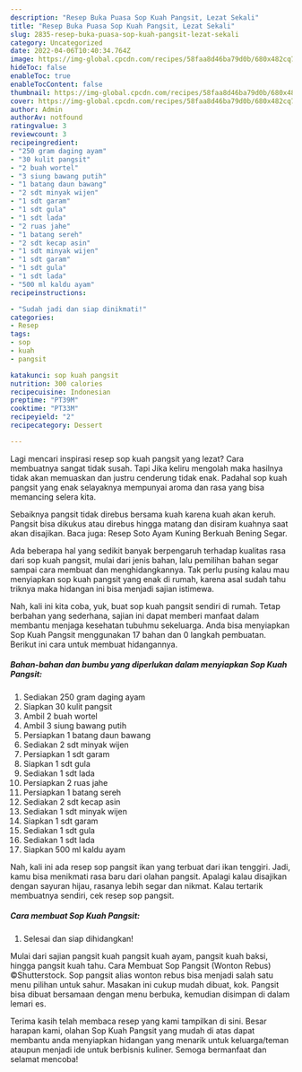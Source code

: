 ```yaml
---
description: "Resep Buka Puasa Sop Kuah Pangsit, Lezat Sekali"
title: "Resep Buka Puasa Sop Kuah Pangsit, Lezat Sekali"
slug: 2835-resep-buka-puasa-sop-kuah-pangsit-lezat-sekali
category: Uncategorized
date: 2022-04-06T10:40:34.764Z
image: https://img-global.cpcdn.com/recipes/58faa8d46ba79d0b/680x482cq70/sop-kuah-pangsit-foto-resep-utama.jpg
hideToc: false
enableToc: true
enableTocContent: false
thumbnail: https://img-global.cpcdn.com/recipes/58faa8d46ba79d0b/680x482cq70/sop-kuah-pangsit-foto-resep-utama.jpg
cover: https://img-global.cpcdn.com/recipes/58faa8d46ba79d0b/680x482cq70/sop-kuah-pangsit-foto-resep-utama.jpg
author: Admin
authorAv: notfound
ratingvalue: 3
reviewcount: 3
recipeingredient:
- "250 gram daging ayam"
- "30 kulit pangsit"
- "2 buah wortel"
- "3 siung bawang putih"
- "1 batang daun bawang"
- "2 sdt minyak wijen"
- "1 sdt garam"
- "1 sdt gula"
- "1 sdt lada"
- "2 ruas jahe"
- "1 batang sereh"
- "2 sdt kecap asin"
- "1 sdt minyak wijen"
- "1 sdt garam"
- "1 sdt gula"
- "1 sdt lada"
- "500 ml kaldu ayam"
recipeinstructions:

- "Sudah jadi dan siap dinikmati!"
categories:
- Resep
tags:
- sop
- kuah
- pangsit

katakunci: sop kuah pangsit 
nutrition: 300 calories
recipecuisine: Indonesian
preptime: "PT39M"
cooktime: "PT33M"
recipeyield: "2"
recipecategory: Dessert

---
```



Lagi mencari inspirasi resep sop kuah pangsit yang lezat? Cara membuatnya sangat tidak susah. Tapi Jika keliru mengolah maka hasilnya tidak akan memuaskan dan justru cenderung tidak enak. Padahal sop kuah pangsit yang enak selayaknya mempunyai aroma dan rasa yang bisa memancing selera kita.


Sebaiknya pangsit tidak direbus bersama kuah karena kuah akan keruh. Pangsit bisa dikukus atau direbus hingga matang dan disiram kuahnya saat akan disajikan. Baca juga: Resep Soto Ayam Kuning Berkuah Bening Segar.

Ada beberapa hal yang sedikit banyak berpengaruh terhadap kualitas rasa dari sop kuah pangsit, mulai dari jenis bahan, lalu pemilihan bahan segar sampai cara membuat dan menghidangkannya. Tak perlu pusing kalau mau menyiapkan sop kuah pangsit yang enak di rumah, karena asal sudah tahu triknya maka hidangan ini bisa menjadi sajian istimewa.


Nah, kali ini kita coba, yuk, buat sop kuah pangsit sendiri di rumah. Tetap berbahan yang sederhana, sajian ini dapat memberi manfaat dalam membantu menjaga kesehatan tubuhmu sekeluarga. Anda bisa menyiapkan Sop Kuah Pangsit menggunakan 17 bahan dan 0 langkah pembuatan. Berikut ini cara untuk membuat hidangannya.

<!--inarticleads1-->

##### Bahan-bahan dan bumbu yang diperlukan dalam menyiapkan Sop Kuah Pangsit:

1. Sediakan 250 gram daging ayam
1. Siapkan 30 kulit pangsit
1. Ambil 2 buah wortel
1. Ambil 3 siung bawang putih
1. Persiapkan 1 batang daun bawang
1. Sediakan 2 sdt minyak wijen
1. Persiapkan 1 sdt garam
1. Siapkan 1 sdt gula
1. Sediakan 1 sdt lada
1. Persiapkan 2 ruas jahe
1. Persiapkan 1 batang sereh
1. Sediakan 2 sdt kecap asin
1. Sediakan 1 sdt minyak wijen
1. Siapkan 1 sdt garam
1. Sediakan 1 sdt gula
1. Sediakan 1 sdt lada
1. Siapkan 500 ml kaldu ayam


Nah, kali ini ada resep sop pangsit ikan yang terbuat dari ikan tenggiri. Jadi, kamu bisa menikmati rasa baru dari olahan pangsit. Apalagi kalau disajikan dengan sayuran hijau, rasanya lebih segar dan nikmat. Kalau tertarik membuatnya sendiri, cek resep sop pangsit. 

<!--inarticleads2-->

##### Cara membuat Sop Kuah Pangsit:


1. Selesai dan siap dihidangkan!

Mulai dari sajian pangsit kuah pangsit kuah ayam, pangsit kuah baksi, hingga pangsit kuah tahu. Cara Membuat Sop Pangsit (Wonton Rebus) ©Shutterstock. Sop pangsit alias wonton rebus bisa menjadi salah satu menu pilihan untuk sahur. Masakan ini cukup mudah dibuat, kok. Pangsit bisa dibuat bersamaan dengan menu berbuka, kemudian disimpan di dalam lemari es. 

Terima kasih telah membaca resep yang kami tampilkan di sini. Besar harapan kami, olahan Sop Kuah Pangsit yang mudah di atas dapat membantu anda menyiapkan hidangan yang menarik untuk keluarga/teman ataupun menjadi ide untuk berbisnis kuliner. Semoga bermanfaat dan selamat mencoba!
